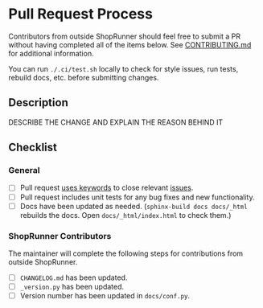 # Pull Request Process

Contributors from outside ShopRunner should feel free to submit a PR without having completed all of the items below. See [CONTRIBUTING.md](https://github.com/ShopRunner/wildebeest/blob/master/CONTRIBUTING.md) for additional information.

You can run `./.ci/test.sh` locally to check for style issues, run tests, rebuild docs, etc. before submitting changes.

## Description

DESCRIBE THE CHANGE AND EXPLAIN THE REASON BEHIND IT

## Checklist

### General

- [ ] Pull request [uses keywords](https://help.github.com/en/articles/closing-issues-using-keywords) to close relevant [issues](https://github.com/ShopRunner/wildebeest/issues).
- [ ] Pull request includes unit tests for any bug fixes and new functionality.
- [ ] Docs have been updated as needed. (`sphinx-build docs docs/_html` rebuilds the docs. Open `docs/_html/index.html` to check them.)

### ShopRunner Contributors

The maintainer will complete the following steps for contributions from outside ShopRunner.

- [ ] `CHANGELOG.md` has been updated.
- [ ] `_version.py` has been updated.
- [ ] Version number has been updated in `docs/conf.py`.
